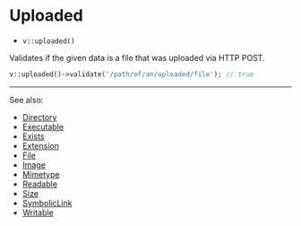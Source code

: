 # Uploaded

- `v::uploaded()`

Validates if the given data is a file that was uploaded via HTTP POST.

```php
v::uploaded()->validate('/path/of/an/uploaded/file'); // true
```

***
See also:

  * [Directory](Directory.md)
  * [Executable](Executable.md)
  * [Exists](Exists.md)
  * [Extension](Extension.md)
  * [File](File.md)
  * [Image](Image.md)
  * [Mimetype](Mimetype.md)
  * [Readable](Readable.md)
  * [Size](Size.md)
  * [SymbolicLink](SymbolicLink.md)
  * [Writable](Writable.md)
